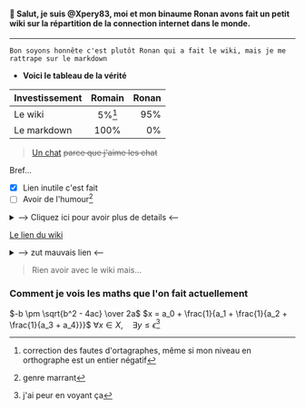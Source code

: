  #### 👋 Salut, je suis @Xpery83, moi et mon binaume Ronan avons fait un petit wiki sur la répartition de la connection internet dans le monde.
 ---
```Bon soyons honnête c'est plutôt Ronan qui a fait le wiki, mais je me rattrape sur le markdown``` 
- **Voici le tableau de la vérité**

| Investissement| Romain        | Ronan |
| ------------- |:-------------:| -----:|
| Le wiki       | 5%[^1]       | 95%   |
| Le markdown   | 100%          | 0%    |

>[Un chat](https://user-images.githubusercontent.com/115998889/196212922-6ce9fafb-c6c0-4925-9d4c-067fc6e4019f.jpeg) ~~parce que j'aime les chat~~

Bref...
- [x] Lien inutile c'est fait
- [ ] Avoir de l'humour[^2]
<details>
  <summary>--> Cliquez ici pour avoir plus de details <--</summary>
  
  ****
   
Le wiki aborde plusieurs points :
   - La différence de vitesse de connection entres les pays
   - Et c'est tout :+1:
   
  ****
</details>
 
 [Le lien du wiki](https://www.youtube.com/watch?v=dQw4w9WgXcQ)

 <details>
  <summary>--> zut mauvais lien <--</summary>
  
[Le vrai lien]()
    <details>
  <summary>--> bon ok j'arrête <--</summary>
  
[Le vrai vrai lien](https://connexioninternetdanslemonde.fandom.com/fr/wiki/Wiki_ConnexionInternetDansLeMonde)
   
</details>
</details>

> Rien avoir avec le wiki mais...
### Comment je vois les maths que l'on fait actuellement 
$-b \pm \sqrt{b^2 - 4ac} \over 2a$
$x = a_0 + \frac{1}{a_1 + \frac{1}{a_2 + \frac{1}{a_3 + a_4}}}$
$\forall x \in X, \quad \exists y \leq \epsilon$[^3]

[^1]: correction des fautes d'ortagraphes, même si mon niveau en orthographe est un entier négatif
[^2]: genre marrant 
[^3]: j'ai peur en voyant ça
